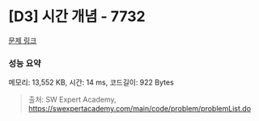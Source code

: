# [D3] 시간 개념 - 7732 

[문제 링크](https://swexpertacademy.com/main/code/problem/problemDetail.do?contestProbId=AWrDLM0aRA8DFARG) 

### 성능 요약

메모리: 13,552 KB, 시간: 14 ms, 코드길이: 922 Bytes



> 출처: SW Expert Academy, https://swexpertacademy.com/main/code/problem/problemList.do
